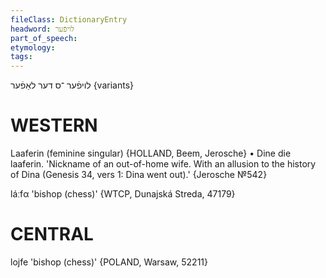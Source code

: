 ```yaml
---
fileClass: DictionaryEntry
headword: לויפֿער
part_of_speech: 
etymology: 
tags: 
---
```

לויפֿער
־ס
דער
לאַפֿער {variants}

WESTERN
========

Laaferin (feminine singular) {HOLLAND, Beem, Jerosche}
	•	Dine die laaferin. 'Nickname of an out-of-home wife. With an allusion to the history of Dina (Genesis 34, vers 1: Dina went out).' {Jerosche №542}

láːfα 'bishop (chess)' {WTCP, Dunajská Streda, 47179}

CENTRAL
========

lojfe 'bishop (chess)' {POLAND, Warsaw, 52211}